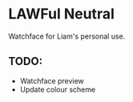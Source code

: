 # LAWFul Neutral
Watchface for Liam's personal use.

## TODO:

* Watchface preview
* Update colour scheme